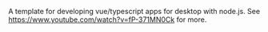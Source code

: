 A template for developing vue/typescript apps for desktop with node.js. See https://www.youtube.com/watch?v=fP-371MN0Ck for more.